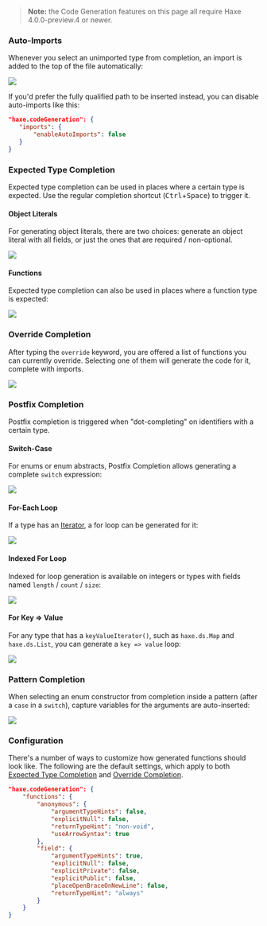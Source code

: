> **Note:** the Code Generation features on this page all require Haxe 4.0.0-preview.4 or newer.

### Auto-Imports

Whenever you select an unimported type from completion, an import is added to the top of the file automatically:

![](images/code-generation/auto-import.gif)

If you'd prefer the fully qualified path to be inserted instead, you can disable auto-imports like this:

```json
"haxe.codeGeneration": {
   "imports": {
       "enableAutoImports": false
   }
}
```

### Expected Type Completion

Expected type completion can be used in places where a certain type is expected. Use the regular completion shortcut (<kbd>Ctrl</kbd>+<kbd>Space</kbd>) to trigger it.

#### Object Literals

For generating object literals, there are two choices: generate an object literal with all fields, or just the ones that are required / non-optional.

![](images/code-generation/expected-type-object-literal.gif)

#### Functions

Expected type completion can also be used in places where a function type is expected:

![](images/code-generation/expected-type-function.gif)

### Override Completion

After typing the `override` keyword, you are offered a list of functions you can currently override. Selecting one of them will generate the code for it, complete with imports.

![](images/code-generation/override-completion.gif)

### Postfix Completion

Postfix completion is triggered when "dot-completing" on identifiers with a certain type.

#### Switch-Case

For enums or enum abstracts, Postfix Completion allows generating a complete `switch` expression:

![](images/code-generation/postfix-switch.gif)

#### For-Each Loop

If a type has an [Iterator](https://haxe.org/manual/lf-iterators.html), a for loop can be generated for it:

![](images/code-generation/postfix-for.gif)

#### Indexed For Loop

Indexed for loop generation is available on integers or types with fields named `length` / `count` / `size`:

![](images/code-generation/postfix-fori.gif)

#### For Key => Value

For any type that has a `keyValueIterator()`, such as `haxe.ds.Map` and `haxe.ds.List`, you can generate a `key => value` loop:

![](images/code-generation/postfix-for-key-value.gif)

### Pattern Completion

When selecting an enum constructor from completion inside a pattern (after a `case` in a `switch`), capture variables for the arguments are auto-inserted:

![](images/code-generation/auto-insert-case.gif)

### Configuration

There's a number of ways to customize how generated functions should look like. The following are the default settings, which apply to both [Expected Type Completion](#expected-type-completion) and [Override Completion](#override-completion).

```json
"haxe.codeGeneration": {
    "functions": {
        "anonymous": {
            "argumentTypeHints": false,
            "explicitNull": false,
            "returnTypeHint": "non-void",
            "useArrowSyntax": true
        },
        "field": {
            "argumentTypeHints": true,
            "explicitNull": false,
            "explicitPrivate": false,
            "explicitPublic": false,
            "placeOpenBraceOnNewLine": false,
            "returnTypeHint": "always"
        }
    }
}
```
